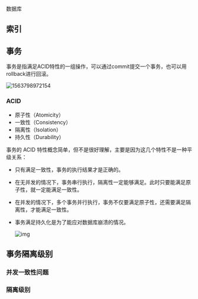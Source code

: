 数据库

## 索引



## 事务

事务是指满足ACID特性的一组操作，可以通过commit提交一个事务，也可以用rollback进行回滚。

![1563798972154](D:\notes\asset\1563798972154.png)

### ACID

- 原子性（Atomicity）
- 一致性（Consistency）
- 隔离性（Isolation）
- 持久性（Durability）

事务的 ACID 特性概念简单，但不是很好理解，主要是因为这几个特性不是一种平级关系：

- 只有满足一致性，事务的执行结果才是正确的。

- 在无并发的情况下，事务串行执行，隔离性一定能够满足。此时只要能满足原子性，就一定能满足一致性。

- 在并发的情况下，多个事务并行执行，事务不仅要满足原子性，还需要满足隔离性，才能满足一致性。

- 事务满足持久化是为了能应对数据库崩溃的情况。

  

  ![img](D:\notes\asset\417bc315-4409-48c6-83e0-59e8d405429e.jpg)



## 事务隔离级别

### 并发一致性问题

### 隔离级别



